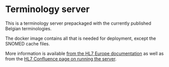 # Terminology server
This is a terminology server prepackaged with the currently published Belgian terminologies.

The docker image contains all that is needed for deployment, except the SNOMED cache files.

More information is available [from the HL7 Europe documentation](https://hl7-eu.github.io/tx.hl7europe.eu/) as well as from the [HL7 Confluence page on running the server](https://confluence.hl7.org/spaces/FHIR/pages/79503408/Running+your+own+copy+of+tx.fhir.org).



